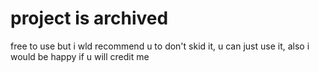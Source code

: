 # project is archived

free to use but i wld recommend u to don't skid it, u can just use it, also i would be happy if u will credit me
